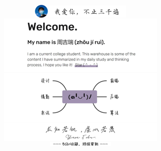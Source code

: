 <div align="center">
	<img width="42" src="images/jerry.png">
    <img width="254" src="images/love.png">
    <img src="images/readme.jpg">
    <img width="666" src="images/mind.jpg" />
    <img width="540" src="images/forever.png" />
    <div><img width="200" src="images/star.png" /></div>
</div>

